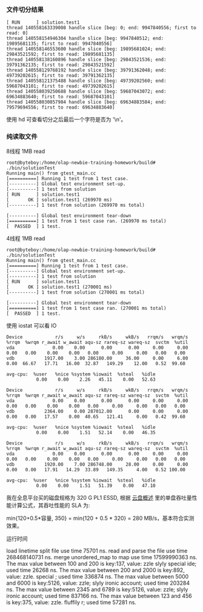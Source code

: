 ### 文件切分结果

```
[ RUN      ] solution.test1
thread 140558163339008 handle slice [beg: 0; end: 9947840556; first to read: 0]
thread 140558154946304 handle slice [beg: 9947840512; end: 19895681135; first to read: 9947840556]
thread 140558146553600 handle slice [beg: 19895681024; end: 29843521592; first to read: 19895681135]
thread 140558138160896 handle slice [beg: 29843521536; end: 39791362135; first to read: 29843521592]
thread 140558129768192 handle slice [beg: 39791362048; end: 49739202615; first to read: 39791362135]
thread 140558121375488 handle slice [beg: 49739202560; end: 59687043101; first to read: 49739202615]
thread 140558039250688 handle slice [beg: 59687043072; end: 69634883640; first to read: 59687043101]
thread 140558030857984 handle slice [beg: 69634883584; end: 79579694556; first to read: 69634883640]
```

使用 hd 可查看切分之后最后一个字符是否为 '\n'。

### 纯读取文件

8线程 1MB read

```
root@byteboy:/home/olap-newbie-training-homework/build# ./bin/solutionTest 
Running main() from gtest_main.cc
[==========] Running 1 test from 1 test case.
[----------] Global test environment set-up.
[----------] 1 test from solution
[ RUN      ] solution.test1
[       OK ] solution.test1 (269970 ms)
[----------] 1 test from solution (269970 ms total)

[----------] Global test environment tear-down
[==========] 1 test from 1 test case ran. (269970 ms total)
[  PASSED  ] 1 test.
```

4线程 1MB read

```
root@byteboy:/home/olap-newbie-training-homework/build# ./bin/solutionTest 
Running main() from gtest_main.cc
[==========] Running 1 test from 1 test case.
[----------] Global test environment set-up.
[----------] 1 test from solution
[ RUN      ] solution.test1
[       OK ] solution.test1 (270001 ms)
[----------] 1 test from solution (270001 ms total)

[----------] Global test environment tear-down
[==========] 1 test from 1 test case ran. (270001 ms total)
[  PASSED  ] 1 test.
```

使用 iostat 可以看 IO

```
Device            r/s     w/s     rkB/s     wkB/s   rrqm/s   wrqm/s  %rrqm  %wrqm r_await w_await aqu-sz rareq-sz wareq-sz  svctm  %util
vda              0.00    0.00      0.00      0.00     0.00     0.00   0.00   0.00    0.00    0.00   0.00     0.00     0.00   0.00   0.00
vdb           1917.00    3.00 286180.00     36.00     0.00     6.00   0.00  66.67   17.71   16.00  32.87   149.29    12.00   0.52  99.60

avg-cpu:  %user   %nice %system %iowait  %steal   %idle
           0.00    0.00    2.26   45.11    0.00   52.63

Device            r/s     w/s     rkB/s     wkB/s   rrqm/s   wrqm/s  %rrqm  %wrqm r_await w_await aqu-sz rareq-sz wareq-sz  svctm  %util
vda              0.00    0.00      0.00      0.00     0.00     0.00   0.00   0.00    0.00    0.00   0.00     0.00     0.00   0.00   0.00
vdb           2364.00    0.00 287012.00      0.00     0.00     0.00   0.00   0.00   17.57    0.00  40.65   121.41     0.00   0.42  99.60

avg-cpu:  %user   %nice %system %iowait  %steal   %idle
           0.00    0.00    1.51   52.14    0.00   46.35

Device            r/s     w/s     rkB/s     wkB/s   rrqm/s   wrqm/s  %rrqm  %wrqm r_await w_await aqu-sz rareq-sz wareq-sz  svctm  %util
vda              0.00    0.00      0.00      0.00     0.00     0.00   0.00   0.00    0.00    0.00   0.00     0.00     0.00   0.00   0.00
vdb           1920.00    7.00 286748.00     28.00     0.00     0.00   0.00   0.00   17.91   14.29  33.89   149.35     4.00   0.52 100.00

avg-cpu:  %user   %nice %system %iowait  %steal   %idle
           0.00    0.00    1.51   51.39    0.00   47.10
```

我在全息平台买的磁盘规格为 320 G PL1 ESSD, 根据 [云盘概述](https://help.aliyun.com/document_detail/25383.html) 里的单盘吞吐量性能计算公式，其吞吐性能的 SLA 为:

min{120+0.5*容量, 350} = min{120 + 0.5 * 320} = 280 MB/s，基本符合实测效果。

运行时间

load linetime split file use time 75701 ns.
read and parse the file use time 268468140731 ns.
merge unordered_map to map use time 17599990363 ns.
The max value between 100 and 200 is key:137, value: zzle slyly special ide; used time 26268 ns.
The max value between 200 and 2000 is key:892, value: zzle. special ; used time 336874 ns.
The max value between 5000 and 6000 is key:5126, value: zzle; slyly ironic account; used time 203284 ns.
The max value between 2345 and 6789 is key:5126, value: zzle; slyly ironic account; used time 837166 ns.
The max value between 123 and 456 is key:375, value: zzle. fluffily r; used time 57281 ns.